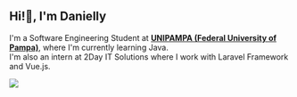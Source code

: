 

<!--
**DaniellyCN/DaniellyCN** is a ✨ _special_ ✨ repository because its `README.md` (this file) appears on your GitHub profile.

Here are some ideas to get you started:

- 🔭 I’m currently working on ...
- 🌱 I’m currently learning ...
- 👯 I’m looking to collaborate on ...
- 🤔 I’m looking for help with ...
- 💬 Ask me about ...
- 📫 How to reach me: ...
- 😄 Pronouns: ...
- ⚡ Fun fact: ...
-->


<h2>Hi!👋, I'm Danielly</h2>

<p>I'm a Software Engineering Student at <strong><a href="#">UNIPAMPA (Federal University of Pampa)</a></strong>, where I'm currently learning Java.<br/>
I'm also an intern at 2Day IT Solutions where I work with Laravel Framework and Vue.js. </p> 


<img src="https://img.shields.io/static/v1?label=&message=Linkedin&style=for-the-badge&logo=linkedin&color=0e76a8&link=http://left&link=https://www.linkedin.com/in/danielly-neves-437538239/" />


